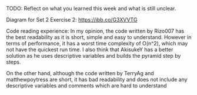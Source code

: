 TODO: Reflect on what you learned this week and what is still unclear.

Diagram for Set 2 Exercise 2:
https://ibb.co/G3XVVTG

Code reading experience:
In my opinion, the code written by Rizo007 has the best readability as it is short, simple and easy to understand. However in terms of performance, it has a worst time complexity of O(n^2), which may not have the quickest run time. I also think that AkisukeY has a better solution as he uses descriptive variables and builds the pyramid step by steps.

On the other hand, although the code written by TerryAg and matthewpoytress are short, it has bad readability and does not include any descriptive variables and comments which are hard to understand 